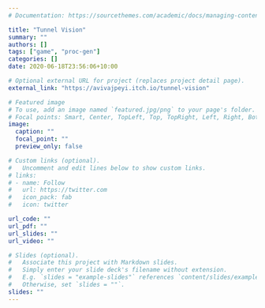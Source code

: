 ```yaml
---
# Documentation: https://sourcethemes.com/academic/docs/managing-content/

title: "Tunnel Vision"
summary: ""
authors: []
tags: ["game", "proc-gen"]
categories: []
date: 2020-06-18T23:56:06+10:00

# Optional external URL for project (replaces project detail page).
external_link: "https://avivajpeyi.itch.io/tunnel-vision"

# Featured image
# To use, add an image named `featured.jpg/png` to your page's folder.
# Focal points: Smart, Center, TopLeft, Top, TopRight, Left, Right, BottomLeft, Bottom, BottomRight.
image:
  caption: ""
  focal_point: ""
  preview_only: false

# Custom links (optional).
#   Uncomment and edit lines below to show custom links.
# links:
# - name: Follow
#   url: https://twitter.com
#   icon_pack: fab
#   icon: twitter

url_code: ""
url_pdf: ""
url_slides: ""
url_video: ""

# Slides (optional).
#   Associate this project with Markdown slides.
#   Simply enter your slide deck's filename without extension.
#   E.g. `slides = "example-slides"` references `content/slides/example-slides.md`.
#   Otherwise, set `slides = ""`.
slides: ""
---
```

